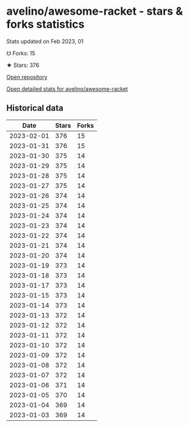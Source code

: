 # avelino/awesome-racket - stars & forks statistics

Stats updated on Feb 2023, 01

☋ Forks: 15

★ Stars: 376

[Open repository](https://github.com/avelino/awesome-racket)

[Open detailed stats for avelino/awesome-racket](https://reviewgithub.com/rep/avelino/awesome-racket)

## Historical data
| Date | Stars | Forks |
|------|-------|-------|
| 2023-02-01 | 376 | 15 | 
| 2023-01-31 | 376 | 15 | 
| 2023-01-30 | 375 | 14 | 
| 2023-01-29 | 375 | 14 | 
| 2023-01-28 | 375 | 14 | 
| 2023-01-27 | 375 | 14 | 
| 2023-01-26 | 374 | 14 | 
| 2023-01-25 | 374 | 14 | 
| 2023-01-24 | 374 | 14 | 
| 2023-01-23 | 374 | 14 | 
| 2023-01-22 | 374 | 14 | 
| 2023-01-21 | 374 | 14 | 
| 2023-01-20 | 374 | 14 | 
| 2023-01-19 | 373 | 14 | 
| 2023-01-18 | 373 | 14 | 
| 2023-01-17 | 373 | 14 | 
| 2023-01-15 | 373 | 14 | 
| 2023-01-14 | 373 | 14 | 
| 2023-01-13 | 372 | 14 | 
| 2023-01-12 | 372 | 14 | 
| 2023-01-11 | 372 | 14 | 
| 2023-01-10 | 372 | 14 | 
| 2023-01-09 | 372 | 14 | 
| 2023-01-08 | 372 | 14 | 
| 2023-01-07 | 372 | 14 | 
| 2023-01-06 | 371 | 14 | 
| 2023-01-05 | 370 | 14 | 
| 2023-01-04 | 369 | 14 | 
| 2023-01-03 | 369 | 14 | 

